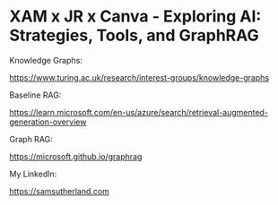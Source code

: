 # XAM x JR x Canva - Exploring AI: Strategies, Tools, and GraphRAG 

<div>
Knowledge Graphs: 
<p><a href="https://www.turing.ac.uk/research/interest-groups/knowledge-graphs">https://www.turing.ac.uk/research/interest-groups/knowledge-graphs</a></p>

</div>
<div>
Baseline RAG: 

<p><a href="https://learn.microsoft.com/en-us/azure/search/retrieval-augmented-generation-overview">https://learn.microsoft.com/en-us/azure/search/retrieval-augmented-generation-overview</a></p>

</div>
<div>
Graph RAG: 

<p><a href="https://microsoft.github.io/graphrag">https://microsoft.github.io/graphrag</a></p>

</div>

<div>
My LinkedIn: 

<p><a href="https://samsutherland.com">https://samsutherland.com</a></p>

</div>
